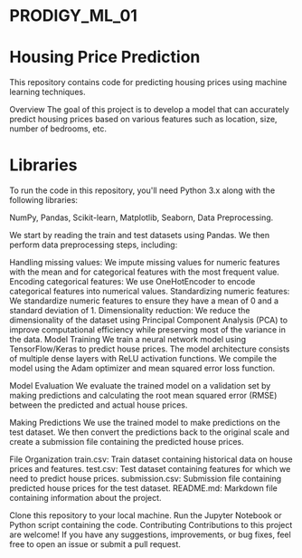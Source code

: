 # PRODIGY_ML_01
# Housing Price Prediction
This repository contains code for predicting housing prices using machine learning techniques.

Overview
The goal of this project is to develop a model that can accurately predict housing prices based on various features such as location, size, number of bedrooms, etc.

# Libraries
To run the code in this repository, you'll need Python 3.x along with the following libraries:

NumPy, 
Pandas, 
Scikit-learn, 
Matplotlib, 
Seaborn, 
Data Preprocessing.

We start by reading the train and test datasets using Pandas. We then perform data preprocessing steps, including:

Handling missing values: We impute missing values for numeric features with the mean and for categorical features with the most frequent value.
Encoding categorical features: We use OneHotEncoder to encode categorical features into numerical values.
Standardizing numeric features: We standardize numeric features to ensure they have a mean of 0 and a standard deviation of 1.
Dimensionality reduction: We reduce the dimensionality of the dataset using Principal Component Analysis (PCA) to improve computational efficiency while preserving most of the variance in the data.
Model Training
We train a neural network model using TensorFlow/Keras to predict house prices. The model architecture consists of multiple dense layers with ReLU activation functions. We compile the model using the Adam optimizer and mean squared error loss function.

Model Evaluation
We evaluate the trained model on a validation set by making predictions and calculating the root mean squared error (RMSE) between the predicted and actual house prices.

Making Predictions
We use the trained model to make predictions on the test dataset. We then convert the predictions back to the original scale and create a submission file containing the predicted house prices.

File Organization
train.csv: Train dataset containing historical data on house prices and features.
test.csv: Test dataset containing features for which we need to predict house prices.
submission.csv: Submission file containing predicted house prices for the test dataset.
README.md: Markdown file containing information about the project.

Clone this repository to your local machine.
Run the Jupyter Notebook or Python script containing the code.
Contributing
Contributions to this project are welcome! If you have any suggestions, improvements, or bug fixes, feel free to open an issue or submit a pull request.
